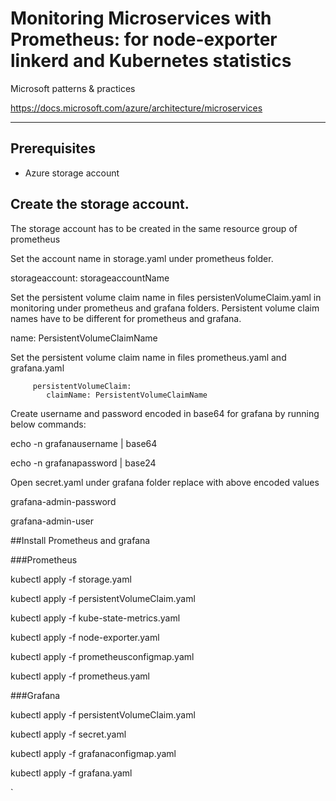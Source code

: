 # Monitoring Microservices  with Prometheus: for node-exporter linkerd and Kubernetes statistics
Microsoft patterns & practices

https://docs.microsoft.com/azure/architecture/microservices

---

## Prerequisites

- Azure storage account

## Create the storage account.

The storage account has to be created in the same resource group of prometheus 

Set the account name in storage.yaml under prometheus folder.

storageaccount:  storageaccountName

Set the persistent volume claim name in files persistenVolumeClaim.yaml in monitoring under prometheus 
and grafana folders. Persistent volume claim names have to be different for prometheus and grafana.

  name: PersistentVolumeClaimName
  
Set the persistent volume claim name in files prometheus.yaml and grafana.yaml
  
         persistentVolumeClaim:
            claimName: PersistentVolumeClaimName
			
Create username and password encoded in base64 for grafana by running
below commands:

echo -n grafanausername | base64

echo -n grafanapassword  | base24

Open secret.yaml under grafana folder replace  with above encoded values

grafana-admin-password

grafana-admin-user

##Install Prometheus and grafana

###Prometheus

kubectl apply -f storage.yaml

kubectl apply -f persistentVolumeClaim.yaml

kubectl apply -f kube-state-metrics.yaml

kubectl apply -f node-exporter.yaml

kubectl apply -f prometheusconfigmap.yaml

kubectl apply -f prometheus.yaml


###Grafana


kubectl apply -f persistentVolumeClaim.yaml

kubectl apply -f secret.yaml

kubectl apply -f grafanaconfigmap.yaml

kubectl apply -f grafana.yaml
  

`